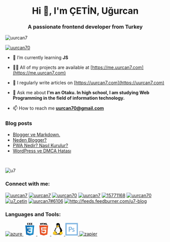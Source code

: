 <h1 align="center">Hi 👋, I'm ÇETİN, Uğurcan</h1>
<h3 align="center">A passionate frontend developer from Turkey</h3>

<p align="left"> <img src="https://komarev.com/ghpvc/?username=uurcan7&label=Profile%20views&color=f76394&style=flat" alt="uurcan7" /> </p>

<p align="left"> <a href="https://twitter.com/uurcan70" target="blank"><img src="https://img.shields.io/twitter/follow/uurcan70?logo=twitter&style=for-the-badge" alt="uurcan70" /></a> </p>

- 🌱 I’m currently learning **JS**

- 👨‍💻 All of my projects are available at [https://me.uurcan7.com](https://me.uurcan7.com)

- 📝 I regularly write articles on [https://uurcan7.com](https://uurcan7.com)

- 💬 Ask me about **I'm an Otaku. In high school, I am studying Web Programming in the field of information technology.**

- 📫 How to reach me **uurcan70@gmail.com**

### Blog posts
<!-- BLOG-POST-LIST:START -->
- [Blogger ve Markdown.](https://www.uurcan7.net/2021/07/blogger-ve-markdown.html)
- [Neden Blogger?](https://www.uurcan7.net/2021/07/neden-blogger.html)
- [PWA Nedir? Nasıl Kurulur?](https://www.uurcan7.net/2021/07/pwa-nedir-nasl-kurulur_10.html)
- [WordPress ve DMCA Hatası](https://www.uurcan7.net/2021/07/wordpress-ve-dmca-hatas.html)
<!-- BLOG-POST-LIST:END -->
</br>

![u7](https://uurcan7.sirv.com/8.png?format=png)

<h3 align="left">Connect with me:</h3>
<p align="left">
<a href="https://codepen.io/uurcan7" target="blank"><img align="center" src="https://raw.githubusercontent.com/rahuldkjain/github-profile-readme-generator/master/src/images/icons/Social/codepen.svg" alt="uurcan7" height="30" width="40" /></a>
<a href="https://dev.to/uurcan7" target="blank"><img align="center" src="https://cdn.jsdelivr.net/npm/simple-icons@3.0.1/icons/dev-dot-to.svg" alt="uurcan7" height="30" width="40" /></a>
<a href="https://twitter.com/uurcan70" target="blank"><img align="center" src="https://raw.githubusercontent.com/rahuldkjain/github-profile-readme-generator/master/src/images/icons/Social/twitter.svg" alt="uurcan70" height="30" width="40" /></a>
<a href="https://linkedin.com/in/uurcan7" target="blank"><img align="center" src="https://raw.githubusercontent.com/rahuldkjain/github-profile-readme-generator/master/src/images/icons/Social/linked-in-alt.svg" alt="uurcan7" height="30" width="40" /></a>
<a href="https://stackoverflow.com/users/15771168" target="blank"><img align="center" src="https://raw.githubusercontent.com/rahuldkjain/github-profile-readme-generator/master/src/images/icons/Social/stack-overflow.svg" alt="15771168" height="30" width="40" /></a>
<a href="https://fb.com/uurcan70" target="blank"><img align="center" src="https://raw.githubusercontent.com/rahuldkjain/github-profile-readme-generator/master/src/images/icons/Social/facebook.svg" alt="uurcan70" height="30" width="40" /></a>
<a href="https://instagram.com/u7_cetin" target="blank"><img align="center" src="https://raw.githubusercontent.com/rahuldkjain/github-profile-readme-generator/master/src/images/icons/Social/instagram.svg" alt="u7_cetin" height="30" width="40" /></a>
<a href="https://discord.gg/uurcan7#6106" target="blank"><img align="center" src="https://raw.githubusercontent.com/rahuldkjain/github-profile-readme-generator/master/src/images/icons/Social/discord.svg" alt="uurcan7#6106" height="30" width="40" /></a>
<a href="/http://feeds.feedburner.com/u7-blog" target="blank"><img align="center" src="https://raw.githubusercontent.com/rahuldkjain/github-profile-readme-generator/master/src/images/icons/Social/rss.svg" alt="http://feeds.feedburner.com/u7-blog" height="30" width="40" /></a>
</p>

<h3 align="left">Languages and Tools:</h3>
<p align="left"> <a href="https://azure.microsoft.com/en-in/" target="_blank"> <img src="https://www.vectorlogo.zone/logos/microsoft_azure/microsoft_azure-icon.svg" alt="azure" width="40" height="40"/> </a> <a href="https://www.w3schools.com/css/" target="_blank"> <img src="https://raw.githubusercontent.com/devicons/devicon/master/icons/css3/css3-original-wordmark.svg" alt="css3" width="40" height="40"/> </a> <a href="https://www.w3.org/html/" target="_blank"> <img src="https://raw.githubusercontent.com/devicons/devicon/master/icons/html5/html5-original-wordmark.svg" alt="html5" width="40" height="40"/> </a> <a href="https://www.linux.org/" target="_blank"> <img src="https://raw.githubusercontent.com/devicons/devicon/master/icons/linux/linux-original.svg" alt="linux" width="40" height="40"/> </a> <a href="https://www.photoshop.com/en" target="_blank"> <img src="https://raw.githubusercontent.com/devicons/devicon/master/icons/photoshop/photoshop-line.svg" alt="photoshop" width="40" height="40"/> </a> <a href="https://zapier.com" target="_blank"> <img src="https://www.vectorlogo.zone/logos/zapier/zapier-icon.svg" alt="zapier" width="40" height="40"/> </a> </p>

